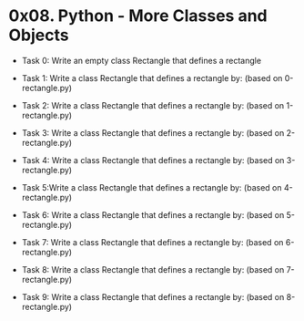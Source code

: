 # 0x08. Python - More Classes and Objects

- Task 0:
Write an empty class Rectangle that defines a rectangle

- Task 1:
Write a class Rectangle that defines a rectangle by: (based on 0-rectangle.py)

- Task 2:
Write a class Rectangle that defines a rectangle by: (based on 1-rectangle.py)

- Task 3:
Write a class Rectangle that defines a rectangle by: (based on 2-rectangle.py)

- Task 4:
Write a class Rectangle that defines a rectangle by: (based on 3-rectangle.py)

- Task 5:Write a class Rectangle that defines a rectangle by: (based on 4-rectangle.py)

- Task 6:
Write a class Rectangle that defines a rectangle by: (based on 5-rectangle.py)

- Task 7:
Write a class Rectangle that defines a rectangle by: (based on 6-rectangle.py)

- Task 8:
Write a class Rectangle that defines a rectangle by: (based on 7-rectangle.py)

- Task 9:
Write a class Rectangle that defines a rectangle by: (based on 8-rectangle.py)
